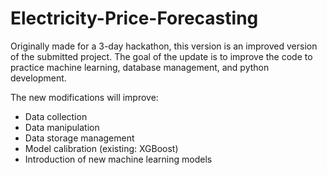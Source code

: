 # Electricity-Price-Forecasting
Originally made for a 3-day hackathon, this version is an improved version of the submitted project. 
The goal of the update is to improve the code to practice machine learning, 
database management, and python development.

The new modifications will improve:
- Data collection
- Data manipulation
- Data storage management
- Model calibration (existing: XGBoost)
- Introduction of new machine learning models
